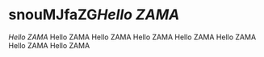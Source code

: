 # snouMJfaZG*Hello ZAMA*
*Hello ZAMA*
Hello ZAMA
Hello ZAMA
Hello ZAMA
Hello ZAMA
Hello ZAMA
Hello ZAMA
Hello ZAMA
